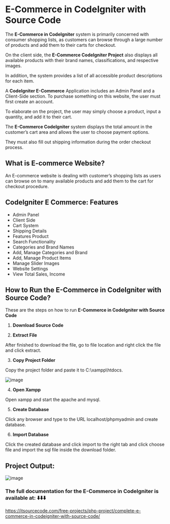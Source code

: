 #  E-Commerce in CodeIgniter with Source Code

The **E-Commerce in CodeIgniter** system is primarily concerned with consumer shopping lists, as customers can browse through a large number of products and add them to their carts for checkout.

On the client side, the **E-Commerce CodeIgniter Project** also displays all available products with their brand names, classifications, and respective images.

In addition, the system provides a list of all accessible product descriptions for each item.

A **CodeIgniter E-Commerce** Application includes an Admin Panel and a Client-Side section. To purchase something on this website, the user must first create an account.

To elaborate on the project, the user may simply choose a product, input a quantity, and add it to their cart.

The **E-Commerce CodeIgniter** system displays the total amount in the customer’s cart area and allows the user to choose payment options. 

They must also fill out shipping information during the order checkout process.

## What is E-commerce Website?
An E-commerce website is dealing with customer’s shopping lists as users can browse on to many available products and add them to the cart for checkout procedure.

## CodeIgniter E Commerce: Features

* Admin Panel
* Client Side
* Cart System
* Shipping Details
* Features Product
* Search Functionality
* Categories and Brand Names
* Add, Manage Categories and Brand
* Add, Manage Product Items
* Manage Slider Images
* Website Settings
* View Total Sales, Income

## How to Run the E-Commerce in CodeIgniter with Source Code?

These are the steps on how to run **E-Commerce in CodeIgniter with Source Code**

1. **Download Source Code**

2. **Extract File**

After finished to download the file, go to file location and right click the file and click extract.

3. **Copy Project Folder**

Copy the project folder and paste it to C:\xampp\htdocs.

![image](https://github.com/user-attachments/assets/225597d8-24a3-4c65-8991-5251e5c6b55e)

4. **Open Xampp**

Open xampp and start the apache and mysql.

5. **Create Database**

Click any browser and type to the URL localhost/phpmyadmin and create database.

6. **Import Database**

Click the created database and click import to the right tab and click choose file and import the sql file inside the download folder.

## Project Output:
![image](https://github.com/user-attachments/assets/600f4392-702b-4171-a5eb-e06ded4db11a)

### The full documentation for the E-Commerce in CodeIgniter is available at: ⬇️⬇️⬇️

https://itsourcecode.com/free-projects/php-project/complete-e-commerce-in-codeigniter-with-source-code/







